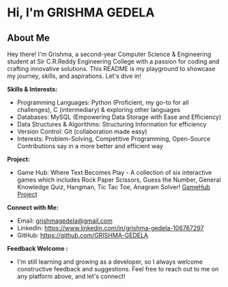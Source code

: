 # Hi, I'm GRISHMA GEDELA

## About Me

Hey there! I'm Grishma, a second-year Computer Science & Engineering student at Sir C.R.Reddy Engineering College with a passion for coding and crafting innovative solutions. This README is my playground to showcase my journey, skills, and aspirations. Let's dive in!

**Skills & Interests:**

- Programming Languages: Python (Proficient, my go-to for all challenges), C (intermediary) & exploring other languages
- Databases: MySQL (Empowering Data Storage with Ease and Efficiency)
- Data Structures & Algorithms: Structuring Information for efficiency
- Version Control: Git (collaboration made easy)
- Interests: Problem-Solving, Competitive Programming, Open-Source Contributions say in a more better and efficient way

**Project:**
- Game Hub: Where Text Becomes Play - A collection of six interactive games which includes Rock Paper Scissors, Guess the Number, General Knowledge Quiz, Hangman, Tic Tac Toe, Anagram Solver! [GameHub Project](https://github.com/GRISHMA-GEDELA/GameHub-Python)

**Connect with Me:**

- Email: grishmagedela@gmail.com
- LinkedIn: https://www.linkedin.com/in/grishma-gedela-106767297
- GitHub: https://github.com/GRISHMA-GEDELA

**Feedback Welcome :**
- I'm still learning and growing as a developer, so I always welcome constructive feedback and suggestions. Feel free to reach out to me on any platform above, and let's connect!
